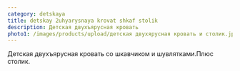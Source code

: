 ```yaml
---
category: detskaya
title: detskay 2uhyarysnaya krovat shkaf stolik
description: Детская двухъярусная кровать
photo1: /images/products/upload/детская двухярусная кровать и столик.jpg
---
```

Детская двухъярусная кровать cо шкавчиком и шувлятками.Плюс столик.
